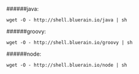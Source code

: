 
######java:
````shell
wget -O - http://shell.bluerain.io/java | sh
````
######groovy:
````shell
wget -O - http://shell.bluerain.io/groovy | sh
````
######node:
````shell
wget -O - http://shell.bluerain.io/node | sh
````
